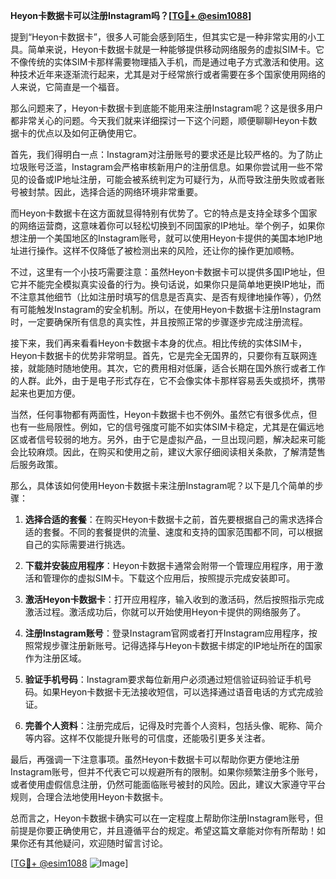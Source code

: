 **Heyon卡数据卡可以注册Instagram吗？[[TG💪+ @esim1088](https://t.me/s/esim1088)]**

提到“Heyon卡数据卡”，很多人可能会感到陌生，但其实它是一种非常实用的小工具。简单来说，Heyon卡数据卡就是一种能够提供移动网络服务的虚拟SIM卡。它不像传统的实体SIM卡那样需要物理插入手机，而是通过电子方式激活和使用。这种技术近年来逐渐流行起来，尤其是对于经常旅行或者需要在多个国家使用网络的人来说，它简直是一个福音。

那么问题来了，Heyon卡数据卡到底能不能用来注册Instagram呢？这是很多用户都非常关心的问题。今天我们就来详细探讨一下这个问题，顺便聊聊Heyon卡数据卡的优点以及如何正确使用它。

首先，我们得明白一点：Instagram对注册账号的要求还是比较严格的。为了防止垃圾账号泛滥，Instagram会严格审核新用户的注册信息。如果你尝试用一些不常见的设备或IP地址注册，可能会被系统判定为可疑行为，从而导致注册失败或者账号被封禁。因此，选择合适的网络环境非常重要。

而Heyon卡数据卡在这方面就显得特别有优势了。它的特点是支持全球多个国家的网络运营商，这意味着你可以轻松切换到不同国家的IP地址。举个例子，如果你想注册一个美国地区的Instagram账号，就可以使用Heyon卡提供的美国本地IP地址进行操作。这样不仅降低了被检测出来的风险，还让你的操作更加顺畅。

不过，这里有一个小技巧需要注意：虽然Heyon卡数据卡可以提供多国IP地址，但它并不能完全模拟真实设备的行为。换句话说，如果你只是简单地更换IP地址，而不注意其他细节（比如注册时填写的信息是否真实、是否有规律地操作等），仍然有可能触发Instagram的安全机制。所以，在使用Heyon卡数据卡注册Instagram时，一定要确保所有信息的真实性，并且按照正常的步骤逐步完成注册流程。

接下来，我们再来看看Heyon卡数据卡本身的优点。相比传统的实体SIM卡，Heyon卡数据卡的优势非常明显。首先，它是完全无国界的，只要你有互联网连接，就能随时随地使用。其次，它的费用相对低廉，适合长期在国外旅行或者工作的人群。此外，由于是电子形式存在，它不会像实体卡那样容易丢失或损坏，携带起来也更加方便。

当然，任何事物都有两面性，Heyon卡数据卡也不例外。虽然它有很多优点，但也有一些局限性。例如，它的信号强度可能不如实体SIM卡稳定，尤其是在偏远地区或者信号较弱的地方。另外，由于它是虚拟产品，一旦出现问题，解决起来可能会比较麻烦。因此，在购买和使用之前，建议大家仔细阅读相关条款，了解清楚售后服务政策。

那么，具体该如何使用Heyon卡数据卡来注册Instagram呢？以下是几个简单的步骤：

1. **选择合适的套餐**：在购买Heyon卡数据卡之前，首先要根据自己的需求选择合适的套餐。不同的套餐提供的流量、速度和支持的国家范围都不同，可以根据自己的实际需要进行挑选。

2. **下载并安装应用程序**：Heyon卡数据卡通常会附带一个管理应用程序，用于激活和管理你的虚拟SIM卡。下载这个应用后，按照提示完成安装即可。

3. **激活Heyon卡数据卡**：打开应用程序，输入收到的激活码，然后按照指示完成激活过程。激活成功后，你就可以开始使用Heyon卡提供的网络服务了。

4. **注册Instagram账号**：登录Instagram官网或者打开Instagram应用程序，按照常规步骤注册新账号。记得选择与Heyon卡数据卡绑定的IP地址所在的国家作为注册区域。

5. **验证手机号码**：Instagram要求每位新用户必须通过短信验证码验证手机号码。如果Heyon卡数据卡无法接收短信，可以选择通过语音电话的方式完成验证。

6. **完善个人资料**：注册完成后，记得及时完善个人资料，包括头像、昵称、简介等内容。这样不仅能提升账号的可信度，还能吸引更多关注者。

最后，再强调一下注意事项。虽然Heyon卡数据卡可以帮助你更方便地注册Instagram账号，但并不代表它可以规避所有的限制。如果你频繁注册多个账号，或者使用虚假信息注册，仍然可能面临账号被封的风险。因此，建议大家遵守平台规则，合理合法地使用Heyon卡数据卡。

总而言之，Heyon卡数据卡确实可以在一定程度上帮助你注册Instagram账号，但前提是你要正确使用它，并且遵循平台的规定。希望这篇文章能对你有所帮助！如果你还有其他疑问，欢迎随时留言讨论。

[[TG💪+ @esim1088](https://t.me/s/esim1088) ![Image](https://i.postimg.cc/4NQfJmqS/Snipaste-2025-05-13-00-14-12.png)]